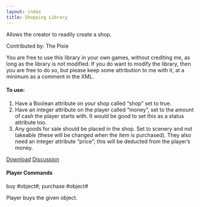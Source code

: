 ```yaml
---
layout: index
title: Shopping Library
---
```


Allows the creator to readily create a shop.

Contributed by: <span class="author">The Pixie</span>

You are free to use this library in your own games, without crediting me, as long as the library is not modified. If you do want to modify the library, then you are free to do so, but please keep some attribution to me with it, at a minimum as a comment in the XML.

#### To use:

1.  Have a Boolean attribute on your shop called “shop” set to true.
2.  Have an integer attribute on the player called “money”, set to the amount of cash the player starts with. It would be good to set this as a status attribute too.
3.  Any goods for sale should be placed in the shop. Set to scenery and not takeable (these will be changed when the item is purchased). They also need an integer attribute “price”; this will be deducted from the player’s money.

[Download](http://quest5.net/downloads/shopping.zip)
[Discussion](http://www.axeuk.com/phpBB3/viewtopic.php?f=10&t=2557)

#### Player Commands

buy \#object\#; purchase \#object\#

Player buys the given object.
